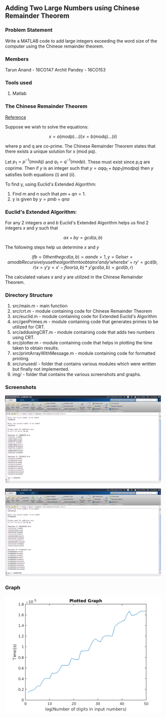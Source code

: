 ## Adding Two Large Numbers using Chinese Remainder Theorem

### Problem Statement
Write a MATLAB code to add large integers exceeding the word size of the computer using the Chinese remainder theorem.

### Members
Tarun Anand - 16CO147
Archit Pandey - 16CO153

### Tools used
1. Matlab

### The Chinese Remainder Theorem
[Reference](https://crypto.stanford.edu/pbc/notes/numbertheory/crt.html)

Suppose we wish to solve the equations:  
```math
	x=a(modp) ... (i)
	x=b(modq) ... (ii)
```
where p and q are co-prime.
The Chinese Remainder Theorem states that there exists a unique solution for x (mod pq).

Let $`p_1=p^{−1}(modq)`$ and $`q_1=q^{−1}(modp)`$. These must exist since *p*,*q* are coprime. Then if *y* is an integer such that $`y=aqq_1+bpp_1 (modpq)`$ then *y* satisfies both equations (i) and (ii).

To find y, using Euclid's Extended Algorithm:
1. Find m and n such that $`pm+qn=1`$.
2. y is given by $`y=pmb+qna`$

### Euclid's Extended Algorithm:

For any 2 integers *a* and *b* Euclid's Extended Algorithm helps us find 2 integers *x* and *y* such that  
```math
	ax + by = gcd(a,b)
```
The following steps help us determine *x* and *y*  
```math
	if b = 0
		then the gcd(a,b) = a and x=1,y=0
	else
		r = a mod b
		Recursively use the algorithm to obtain x' and y' where bx' + ry' = gcd(b,r)
		x = y'
		y = x' - floor(a,b)*y'
		gcd(a,b) = gcd(b,r)

```
The calculated values *x* and *y* are utilized in the Chinese Remainder Theorem.

### Directory Structure
1. src/main.m - main function
2. src/crt.m - module containing code for Chinese Remainder Theorem
3. src/euclid.m - module containing code for Extended Euclid's Algorithm
4. src/genPrimes.m - module containing code that generates primes to be utilized for CRT.
5. src/addusingCRT.m - module containing code that adds two numbers using CRT.
6. src/plotter.m - module containing code that helps in plotting the time taken to obtain results.
7. src/printArrayWithMessage.m - module containing code for formatted printing.
8. src/unused/ - folder that contains various modules which were written but finally not implemented.
9. img/ - folder that contains the various screenshots and graphs.


### Screenshots
![Screenshot1](img/Screenshot1.png)

![Screenshot1](img/Screenshot2.png)

### Graph

![Graph](img/graph.png)
